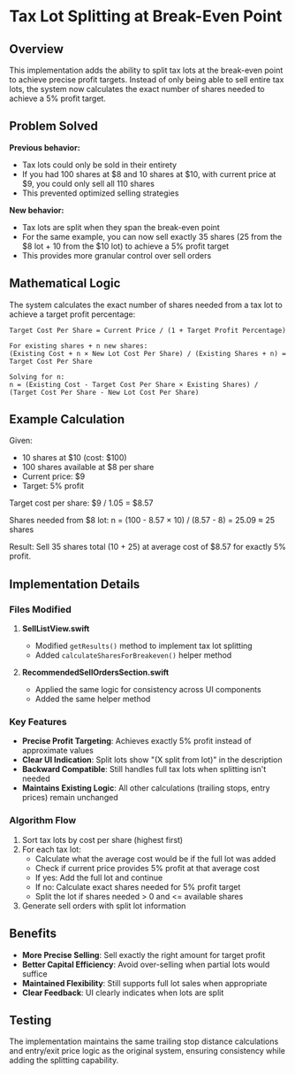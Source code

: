 # Tax Lot Splitting at Break-Even Point

## Overview

This implementation adds the ability to split tax lots at the break-even point to achieve precise profit targets. Instead of only being able to sell entire tax lots, the system now calculates the exact number of shares needed to achieve a 5% profit target.

## Problem Solved

**Previous behavior:**
- Tax lots could only be sold in their entirety
- If you had 100 shares at $8 and 10 shares at $10, with current price at $9, you could only sell all 110 shares
- This prevented optimized selling strategies

**New behavior:**
- Tax lots are split when they span the break-even point
- For the same example, you can now sell exactly 35 shares (25 from the $8 lot + 10 from the $10 lot) to achieve a 5% profit target
- This provides more granular control over sell orders

## Mathematical Logic

The system calculates the exact number of shares needed from a tax lot to achieve a target profit percentage:

```
Target Cost Per Share = Current Price / (1 + Target Profit Percentage)

For existing shares + n new shares:
(Existing Cost + n × New Lot Cost Per Share) / (Existing Shares + n) = Target Cost Per Share

Solving for n:
n = (Existing Cost - Target Cost Per Share × Existing Shares) / (Target Cost Per Share - New Lot Cost Per Share)
```

## Example Calculation

Given:
- 10 shares at $10 (cost: $100)
- 100 shares available at $8 per share
- Current price: $9
- Target: 5% profit

Target cost per share: $9 / 1.05 = $8.57

Shares needed from $8 lot:
n = (100 - 8.57 × 10) / (8.57 - 8) = 25.09 ≈ 25 shares

Result: Sell 35 shares total (10 + 25) at average cost of $8.57 for exactly 5% profit.

## Implementation Details

### Files Modified

1. **SellListView.swift**
   - Modified `getResults()` method to implement tax lot splitting
   - Added `calculateSharesForBreakeven()` helper method

2. **RecommendedSellOrdersSection.swift**
   - Applied the same logic for consistency across UI components
   - Added the same helper method

### Key Features

- **Precise Profit Targeting**: Achieves exactly 5% profit instead of approximate values
- **Clear UI Indication**: Split lots show "(X split from lot)" in the description
- **Backward Compatible**: Still handles full tax lots when splitting isn't needed
- **Maintains Existing Logic**: All other calculations (trailing stops, entry prices) remain unchanged

### Algorithm Flow

1. Sort tax lots by cost per share (highest first)
2. For each tax lot:
   - Calculate what the average cost would be if the full lot was added
   - Check if current price provides 5% profit at that average cost
   - If yes: Add the full lot and continue
   - If no: Calculate exact shares needed for 5% profit target
   - Split the lot if shares needed > 0 and <= available shares
3. Generate sell orders with split lot information

## Benefits

- **More Precise Selling**: Sell exactly the right amount for target profit
- **Better Capital Efficiency**: Avoid over-selling when partial lots would suffice
- **Maintained Flexibility**: Still supports full lot sales when appropriate
- **Clear Feedback**: UI clearly indicates when lots are split

## Testing

The implementation maintains the same trailing stop distance calculations and entry/exit price logic as the original system, ensuring consistency while adding the splitting capability.